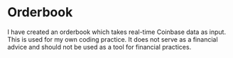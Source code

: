 # Orderbook
I have created an orderbook which takes real-time Coinbase data as input. This is used for my own coding practice. 
It does not serve as a financial advice and should not be used as a tool for financial practices.
